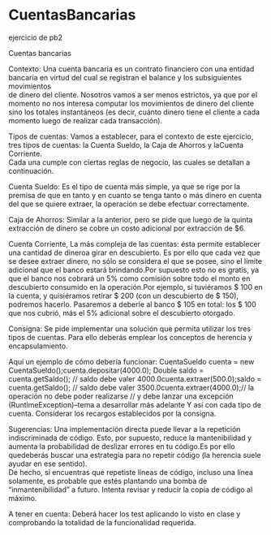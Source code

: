 # CuentasBancarias
ejercicio de pb2

Cuentas bancarias

Contexto:
  Una cuenta bancaria es un contrato financiero con una entidad bancaria en virtud del cual se registran el balance y los subsiguientes movimientos   
de dinero del cliente.
  Nosotros vamos a ser menos estrictos, ya que por el momento no nos interesa computar los movimientos de dinero del cliente 
sino los totales instantáneos (es decir, cuánto dinero tiene el cliente a cada momento luego de realizar cada transacción).

Tipos de cuentas:
  Vamos  a  establecer, para  el  contexto  de  este  ejercicio,  tres  tipos  de  cuentas:  la Cuenta Sueldo,  la Caja  de Ahorros y laCuenta Corriente.  
  Cada  una  cumple  con  ciertas reglas  de negocio, las cuales se detallan a continuación.
  
Cuenta Sueldo:
  Es el tipo de cuenta más simple, ya que se rige por la premisa de que en tanto y en cuanto se tenga tanto o más dinero en cuenta del que se quiere extraer, 
  la operación se debe efectuar correctamente.
  
Caja de Ahorros:
  Similar  a  la  anterior,  pero se  pide  que  luego  de  la  quinta  extracción  de  dinero  se cobre un costo adicional por extracción de $6.
  
Cuenta Corriente, La más compleja de las cuentas: 
  ésta permite establecer una cantidad de dineroa girar en descubierto. Es por ello que cada vez que se desee extraer dinero, no sólo se considera el que se 
  posee, sino el límite adicional que el banco estará brindando.Por supuesto esto no es gratis, ya que el banco nos cobrará un 5% como comisión sobre todo el
  monto en descubierto consumido en la operación.Por ejemplo, si tuviéramos $ 100 en la cuenta, y quisiéramos retirar $ 200 (con un descubierto de $ 150), 
  podremos hacerlo. Pasaremos a deberle al banco $ 105 en total: los $ 100 que nos cubrió, más el 5% adicional sobre el descubierto otorgado.

Consigna:
  Se pide implementar una solución que permita utilizar los tres tipos de cuentas. 
Para ello deberás emplear los conceptos de herencia y encapsulamiento. 



Aquí un ejemplo de cómo debería funcionar:
CuentaSueldo cuenta = new CuentaSueldo();cuenta.depositar(4000.0);
Double saldo = cuenta.getSaldo();
// saldo debe valer 4000.0cuenta.extraer(500.0);saldo = cuenta.getSaldo();
// saldo debe valer 3500.0cuenta.extraer(4000.0);// la operación no debe poder realizarse
// y  debe  lanzar  una  excepción  (RuntimeException)–tema  a  desarrollar más adelante Y así con cada tipo de cuenta. 
Considerar los recargos establecidos por la consigna.

Sugerencias:
Una implementación directa puede llevar a la repetición indiscriminada de código. Esto, por supuesto, reduce la mantenibilidad y aumenta la probabilidad de 
deslizar errores en tu código.Es por ello quedeberás buscar una estrategia para no repetir código  (la  herencia  suele  ayudar  en  ese sentido).  
De  hecho,  si  encuentras  que repetiste  líneas  de  código,  incluso  una  línea solamente,  es  probable  que  estés plantando  una  bomba  de 
“inmantenibilidad” a futuro. Intenta  revisar  y  reducir  la copia de código al máximo.

A tener en cuenta: Deberá hacer los test aplicando lo visto en clase y comprobando la totalidad de la funcionalidad requerida.
